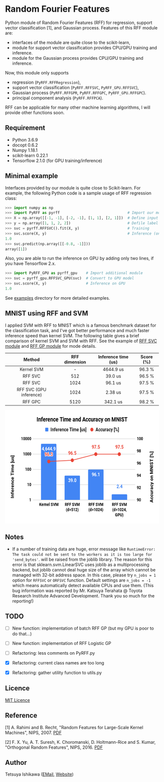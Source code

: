 # Random Fourier Features

Python module of Random Fourier Features (RFF) for regression, support vector classification [1], and Gaussian process.
Features of this RFF module are:

* interfaces of the module are quite close to the scikit-learn,
* module for support vector classification provides CPU/GPU training and inference.
* module for the Gaussian process provides CPU/GPU training and inference.

Now, this module only supports

* regression (`PyRFF.RFFRegression`),
* support vector classification (`PyRFF.RFFSVC`, `PyRFF_GPU.RFFSVC`),
* Gaussian process (`PyRFF.RFFGPR`, `PyRFF.RFFGPC`, `PyRFF_GPU.RFFGPC`).
* principal component analysis (`PyRFF.RFFPCA`).

RFF can be applicable for many other machine learning algorithms, I will provide other functions soon.


## Requirement

- Python 3.6.9
- docopt 0.6.2
- Numpy 1.18.1
- scikit-learn 0.22.1
- Tensorflow 2.1.0 (for GPU training/inference)


## Minimal example

Interfaces provided by our module is quite close to Scikit-learn.
For example, the following Python code is a sample usage of RFF regression class:

```python
>>> import numpy as np
>>> import PyRFF as pyrff                               # Import our module
>>> X = np.array([[-1, -1], [-2, -1], [1, 1], [2, 1]])  # Define input data
>>> y = np.array([1, 1, 2, 2])                          # Defile label data
>>> svc = pyrff.RFFSVC().fit(X, y)                      # Training
>>> svc.score(X, y)                                     # Inference (on CPU)
1.0
>>> svc.predict(np.array([[-0.8, -1]]))
array([1])
```

Also, you are able to run the inference on GPU by adding only two lines, if you have Tensorflow 2.x.

```python
>>> import PyRFF_GPU as pyrff_gpu    # Import additional module
>>> svc = pyrff_gpu.RFFSVC_GPU(svc)  # Convert to GPU model
>>> svc.score(X, y)                  # Inference on GPU
1.0
```

See [examples](./examples/README.md) directory for more detailed examples.


## MNIST using RFF and SVM

I applied SVM with RFF to MNIST which is a famous benchmark dataset for the classification task,
and I've got better performance and much faster inference speed than kernel SVM.
The following table gives a brief comparison of kernel SVM and SVM with RFF.
See the example of [RFF SVC module](./examples/svc_for_mnist/README.md)
and [RFF GP module](./examples/gpc_for_mnist/README.md) for mode details.

| Method                   | RFF dimension | Inference time (us) | Score (%) |
|:------------------------:|:-------------:|:-------------------:|:---------:|
| Kernel SVM               | -             | 4644.9 us           | 96.3 %    |
| RFF SVC                  |  512          | 39.0 us             | 96.5 %    |
| RFF SVC                  | 1024          | 96.1 us             | 97.5 %    |
| RFF SVC (GPU inference)  | 1024          | 2.38 us             | 97.5 %    |
| RFF GPC                  | 5120          | 342.1 us            | 98.2 %    |

<div align="center">
  <img src="./examples/svc_for_mnist/figures/figure_Inference_Time_and_Accuracy_on_MNIST.png" width="600" height="371" alt="Accuracy for each epochs in RFF SVC" />
</div>


## Notes

- If a number of training data are huge, error message like
  `RuntimeError: The task could not be sent to the workers as it is too large for 'send_bytes'`.
  will be raised from the joblib library. The reason for this error is that sklearn.svm.LinearSVC uses
  joblib as a multiprocessing backend, but joblib cannot deal huge size of the array which cannot be managed
  with 32-bit address space. In this case, please try `n_jobs = 1` option for `RFFSVC` or `ORFSVC` function.
  Default settings are `n_jobs = -1` which means automatically detect available CPUs and use them.
  (This bug information was reported by Mr. Katsuya Terahata @ Toyota Research Institute Advanced Development.
  Thank you so much for the reporting!)


## TODO

- [ ] New function: implementation of batch RFF GP (but my GPU is poor to do that...)
- [ ] New function: implementation of RFF Logistic GP
- [ ] Refactoring: less comments on PyRFF.py
- [X] Refactoring: current class names are too long
- [X] Refactoring: gather utility function to utils.py


## Licence

[MIT Licence](https://opensource.org/licenses/mit-license.php)


## Reference

[1] A. Rahimi and B. Recht, "Random Features for Large-Scale Kernel Machines", NIPS, 2007.
[PDF](https://papers.nips.cc/paper/3182-random-features-for-large-scale-kernel-machines.pdf)

[2] F. X. Yu, A. T. Suresh, K. Choromanski, D. Holtmann-Rice and S. Kumar, "Orthogonal Random Features", NIPS, 2016.
[PDF](https://papers.nips.cc/paper/6246-orthogonal-random-features.pdf)


## Author

Tetsuya Ishikawa ([EMail](mailto:tiskw111@gmail.com), [Website](https://tiskw.gitlab.io/home/))
